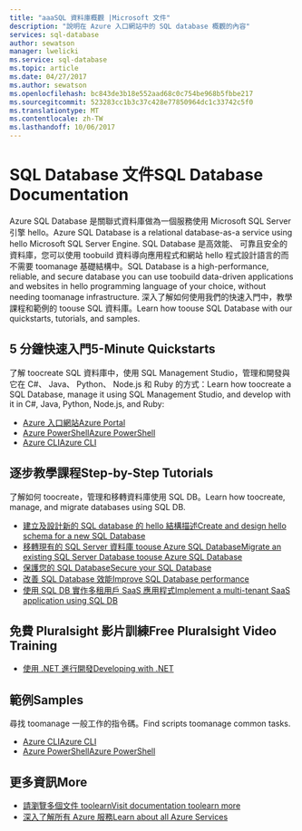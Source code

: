```yaml
---
title: "aaaSQL 資料庫概觀 |Microsoft 文件"
description: "說明在 Azure 入口網站中的 SQL database 概觀的內容"
services: sql-database
author: sewatson
manager: lwelicki
ms.service: sql-database
ms.topic: article
ms.date: 04/27/2017
ms.author: sewatson
ms.openlocfilehash: bc843de3b18e552aad68c0c754be968b5fbbe217
ms.sourcegitcommit: 523283cc1b3c37c428e77850964dc1c33742c5f0
ms.translationtype: MT
ms.contentlocale: zh-TW
ms.lasthandoff: 10/06/2017
---
```

# <a name="sql-database-documentation"></a><span data-ttu-id="2f9aa-103">SQL Database 文件</span><span class="sxs-lookup"><span data-stu-id="2f9aa-103">SQL Database Documentation</span></span>

<span data-ttu-id="2f9aa-104">Azure SQL Database 是關聯式資料庫做為一個服務使用 Microsoft SQL Server 引擎 hello。</span><span class="sxs-lookup"><span data-stu-id="2f9aa-104">Azure SQL Database is a relational database-as-a service using hello Microsoft SQL Server Engine.</span></span> <span data-ttu-id="2f9aa-105">SQL Database 是高效能、 可靠且安全的資料庫，您可以使用 toobuild 資料導向應用程式和網站 hello 程式設計語言的而不需要 toomanage 基礎結構中。</span><span class="sxs-lookup"><span data-stu-id="2f9aa-105">SQL Database is a high-performance, reliable, and secure database you can use toobuild data-driven applications and websites in hello programming language of your choice, without needing toomanage infrastructure.</span></span> <span data-ttu-id="2f9aa-106">深入了解如何使用我們的快速入門中，教學課程和範例的 toouse SQL 資料庫。</span><span class="sxs-lookup"><span data-stu-id="2f9aa-106">Learn how toouse SQL Database with our quickstarts, tutorials, and samples.</span></span>

## <a name="5-minute-quickstarts"></a><span data-ttu-id="2f9aa-107">5 分鐘快速入門</span><span class="sxs-lookup"><span data-stu-id="2f9aa-107">5-Minute Quickstarts</span></span>

<span data-ttu-id="2f9aa-108">了解 toocreate SQL 資料庫中，使用 SQL Management Studio，管理和開發與它在 C#、 Java、 Python、 Node.js 和 Ruby 的方式：</span><span class="sxs-lookup"><span data-stu-id="2f9aa-108">Learn how toocreate a SQL Database, manage it using SQL Management Studio, and develop with it in C#, Java, Python, Node.js, and Ruby:</span></span>

- [<span data-ttu-id="2f9aa-109">Azure 入口網站</span><span class="sxs-lookup"><span data-stu-id="2f9aa-109">Azure Portal</span></span>](/azure/sql-database/sql-database-get-started-portal)
- [<span data-ttu-id="2f9aa-110">Azure PowerShell</span><span class="sxs-lookup"><span data-stu-id="2f9aa-110">Azure PowerShell</span></span>](/azure/sql-database/sql-database-get-started-powershell)
- [<span data-ttu-id="2f9aa-111">Azure CLI</span><span class="sxs-lookup"><span data-stu-id="2f9aa-111">Azure CLI</span></span>](/azure/sql-database/sql-database-get-started-cli)

## <a name="step-by-step-tutorials"></a><span data-ttu-id="2f9aa-112">逐步教學課程</span><span class="sxs-lookup"><span data-stu-id="2f9aa-112">Step-by-Step Tutorials</span></span>

<span data-ttu-id="2f9aa-113">了解如何 toocreate，管理和移轉資料庫使用 SQL DB。</span><span class="sxs-lookup"><span data-stu-id="2f9aa-113">Learn how toocreate, manage, and migrate databases using SQL DB.</span></span>

- [<span data-ttu-id="2f9aa-114">建立及設計新的 SQL database 的 hello 結構描述</span><span class="sxs-lookup"><span data-stu-id="2f9aa-114">Create and design hello schema for a new SQL Database</span></span>](/azure/sql-database/sql-database-design-first-database)
- [<span data-ttu-id="2f9aa-115">移轉現有的 SQL Server 資料庫 toouse Azure SQL Database</span><span class="sxs-lookup"><span data-stu-id="2f9aa-115">Migrate an existing SQL Server Database toouse Azure SQL Database</span></span>](/azure/sql-database/sql-database-migrate-your-sql-server-database)
- [<span data-ttu-id="2f9aa-116">保護您的 SQL Database</span><span class="sxs-lookup"><span data-stu-id="2f9aa-116">Secure your SQL Database</span></span>](/azure/sql-database/sql-database-security-tutorial)
- [<span data-ttu-id="2f9aa-117">改善 SQL Database 效能</span><span class="sxs-lookup"><span data-stu-id="2f9aa-117">Improve SQL Database performance</span></span>](/azure/sql-database/sql-database-performance-tutorial)
- [<span data-ttu-id="2f9aa-118">使用 SQL DB 實作多租用戶 SaaS 應用程式</span><span class="sxs-lookup"><span data-stu-id="2f9aa-118">Implement a multi-tenant SaaS application using SQL DB</span></span>](/azure/sql-database/sql-database-multi-tenant-application)

## <a name="free-pluralsight-video-training"></a><span data-ttu-id="2f9aa-119">免費 Pluralsight 影片訓練</span><span class="sxs-lookup"><span data-stu-id="2f9aa-119">Free Pluralsight Video Training</span></span>

- [<span data-ttu-id="2f9aa-120">使用 .NET 進行開發</span><span class="sxs-lookup"><span data-stu-id="2f9aa-120">Developing with .NET</span></span>](https://www.pluralsight.com/courses/developing-dotnet-microsoft-azure-getting-started?twoid=d6abac77-7dcc-4d33-9e03-f85e78989f02)

## <a name="samples"></a><span data-ttu-id="2f9aa-121">範例</span><span class="sxs-lookup"><span data-stu-id="2f9aa-121">Samples</span></span> 

<span data-ttu-id="2f9aa-122">尋找 toomanage 一般工作的指令碼。</span><span class="sxs-lookup"><span data-stu-id="2f9aa-122">Find scripts toomanage common tasks.</span></span>

- [<span data-ttu-id="2f9aa-123">Azure CLI</span><span class="sxs-lookup"><span data-stu-id="2f9aa-123">Azure CLI</span></span>](/azure/sql-database/sql-database-cli-samples)
- [<span data-ttu-id="2f9aa-124">Azure PowerShell</span><span class="sxs-lookup"><span data-stu-id="2f9aa-124">Azure PowerShell</span></span>](/azure/sql-database/sql-database-powershell-samples)

## <a name="more"></a><span data-ttu-id="2f9aa-125">更多資訊</span><span class="sxs-lookup"><span data-stu-id="2f9aa-125">More</span></span>

- [<span data-ttu-id="2f9aa-126">請瀏覽多個文件 toolearn</span><span class="sxs-lookup"><span data-stu-id="2f9aa-126">Visit documentation toolearn more</span></span>](/azure/sql-database/index)
- [<span data-ttu-id="2f9aa-127">深入了解所有 Azure 服務</span><span class="sxs-lookup"><span data-stu-id="2f9aa-127">Learn about all Azure Services</span></span>](https://aka.ms/j3wr7y)